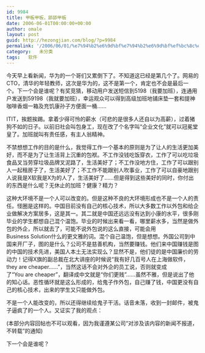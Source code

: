 ```yaml
---
id: 9984
title: 甲板甲板，舔舔甲板
date: 2006-06-01T00:00:00+00:00
author: omale
layout: post
guid: http://hezongjian.com/blog/?p=9984
permalink: '/2006/06/01/%e7%94%b2%e6%9d%bf%e7%94%b2%e6%9d%bf%ef%bc%8c%e8%88%94%e8%88%94%e7%94%b2%e6%9d%bf/'
category:   未分类
tags:   软件
---
```

今天早上看新闻，华为的一个哥们又累倒下了。不知道这已经是第几个了。网易的CTO，清华的年轻教师，这次是华为的，这不是第一个，肯定也不会是最后一个。下一个会是谁呢？有奖竞猜，移动用户发送短信到5198（我要加班），连通用户发送到59198（我就要加班），幸运观众可以得到高级加班地铺床垫一套和提神咖啡香烟一箱及充饥康孙子方便面一桶……

ITIT，挨题挨踢。拿着少得可怜的薪水（可悲的是很多人还自以为高薪），过着猪狗不如的日子。以前旧社会叫包身工，现在改了个名字叫“企业文化”就可以冠冕堂皇了。加班就叫有责任感，有主人翁精神。

不禁想想工作的目的是什么，我觉得工作一个基本的原则是为了让人的生活更加美好，而不是为了让生活背上沉重的包袱。不工作没钱吃饭穿衣，工作了可以吃垃圾食品叉当劳穿垃圾品牌叉泥路了，生活美好了；不工作没地方住，工作了可以跟别人一起租房子了，生活美好了；不工作不能跟别人吹事业，工作了可以自豪地跟别人说我是X软我是X为的人了，生活美好了……但是得到这些美好的同时，你付出的东西是什么呢？无休止的加班？健康？精力？

这种大环境不是一个人可以改变的。但是这种不良的大环境形成也不是一个人的责任。怪圈是这样的。中国目前没有自己的核心技术，所以大多数工作以外包和给企业做解决方案居多，这是其一。其二就是中国还远远没有达到小康的水平，很多刚毕业的学生都想自己混个温饱。毕业的时候出来看一看，哪里薪水多，当然是做外包的外企，所以就去了，可能不说外包说的这么直接，可能会用Business&nbsp;Solution什么的更文雅的词。混个自己温饱，但是想想。外国公司到中国来开厂子，图的是什么？公司不是慈善机构，当然要赚钱。他们来中国赚钱是图的中国的技术先进，美国人本土无法实现么？显然不是，他们徒的是中国廉价的劳动力！记得X旗的副总裁在北大讲座的时候说“我有好几百号人在上海做软件，they&nbsp;are&nbsp;cheaper……”，当然这话不会对外企的员工说，否则就变成了“You&nbsp;are&nbsp;cheaper”，翻译成中文就是“你们更贱”……虽然不雅，但是说出了他的知心话。恶性循环就是这么形成的，给鬼子作外包，自己赚了钱，中国更没有自己的核心技术，出来的学生又只能做外包。

不是一个人能改变的，所以还得继续给鬼子干活。话音未落，收到一封邮件，被鬼子逼疯了的一个人。又证实了我的观点：

(本部分内容回帖也不可以观看，因为我谨遵某公司“对涉及该内容的新闻不报道，不转载”的通知)

下一个会是谁呢？

<font class=diary_poster>
